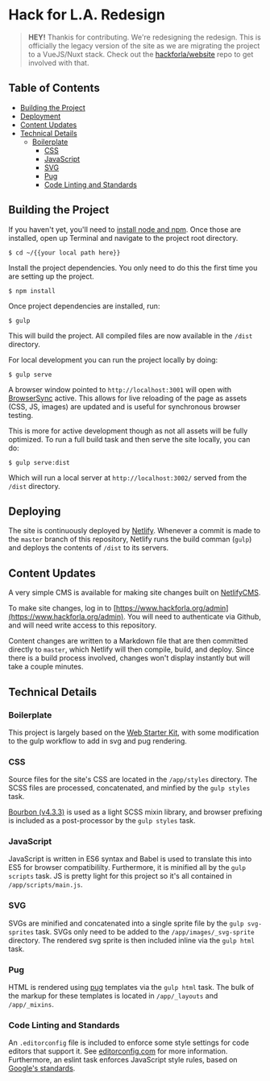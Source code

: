 # Hack for L.A. Redesign

> **HEY!** Thankis for contributing. We're redesigning the redesign. This is officially the legacy version of the site as we are migrating the project to a VueJS/Nuxt stack. Check out the [hackforla/website](https://github.com/hackforla/website) repo to get involved with that.

## Table of Contents
* [Building the Project](#build)
* [Deployment](#deploy)
* [Content Updates](#content)
* [Technical Details](#tech)
  * [Boilerplate](#tech-boilerplate)
	* [CSS](#tech-css)
	* [JavaScript](#tech-js)
	* [SVG](#tech-svg)
	* [Pug](#tech-pug)
	* [Code Linting and Standards](#tech-standards)

<a name="build"></a>
## Building the Project
If you haven't yet, you'll need to [install node and npm](https://nodejs.org/en/download/). Once those are installed, open up Terminal and navigate to the project root directory.

```
$ cd ~/{{your local path here}}
```

Install the project dependencies. You only need to do this the first time you are setting up the project.

```
$ npm install
```

Once project dependencies are installed, run:

```
$ gulp
```

This will build the project. All compiled files are now available in the `/dist` directory.

For local development you can run the project locally by doing:

```
$ gulp serve
```
A browser window pointed to `http://localhost:3001` will open with [BrowserSync](https://www.browsersync.io/) active. This allows for live reloading of the page as assets (CSS, JS, images) are updated and is useful for synchronous browser testing.

This is more for active development though as not all assets will be fully optimized. To run a full build task and then serve the site locally, you can do:

```
$ gulp serve:dist
```
Which will run a local server at `http://localhost:3002/` served from the `/dist` directory.

<a name="deploy"></a>
## Deploying
The site is continuously deployed by [Netlify](https://www.netlify.com). Whenever a commit is made to the `master` branch of this repository, Netlify runs the build comman (`gulp`) and deploys the contents of `/dist` to its servers.

<a name="content"></a>
## Content Updates
A very simple CMS is available for making site changes built on [NetlifyCMS](https://www.netlifycms.org).

To make site changes, log in to [https://www.hackforla.org/admin](https://www.hackforla.org/admin). You will need to authenticate via Github, and will need write access to this repository.

Content changes are written to a Markdown file that are then committed directly to `master`, which Netlify will then compile, build, and deploy. Since there is a build process involved, changes won't display instantly but will take a couple minutes.

<a name="tech"></a>
## Technical Details

<a name="tech-boilerplate"></a>
### Boilerplate

This project is largely based on the [Web Starter Kit](https://developers.google.com/web/tools/starter-kit/), with some modification to the gulp workflow to add in svg and pug rendering.

<a name="tech-css"></a>
### CSS

Source files for the site's CSS are located in the `/app/styles` directory. The SCSS files are processed, concatenated, and minfied by the `gulp styles` task.

[Bourbon (v4.3.3)](bourbon.io/docs/) is used as a light SCSS mixin library, and browser prefixing is included as a post-processor by the `gulp styles` task. 

<a name="tech-js"></a>
### JavaScript
JavaScript is written in ES6 syntax and Babel is used to translate this into ES5 for browser compatibililty. Furthermore, it is minified all by the `gulp scripts` task. JS is pretty light for this project so it's all contained in `/app/scripts/main.js`.

<a name="tech-svg"></a>
### SVG
SVGs are minified and concatenated into a single sprite file by the `gulp svg-sprites` task. SVGs only need to be added to the `/app/images/_svg-sprite` directory. The rendered svg sprite is then included inline via the `gulp html` task.

<a name="tech-pug"></a>
### Pug
HTML is rendered using [pug](http://pugjs.org) templates via the `gulp html` task. The bulk of the markup for these templates is located in `/app/_layouts` and `/app/_mixins`.	

<a name="tech-standards"></a>
### Code Linting and Standards
An `.editorconfig` file is included to enforce some style settings for code editors that support it. See [editorconfig.com](http://editorconfig.org/) for more information. Furthermore, an eslint task enforces JavaScript style rules, based on [Google's standards](https://google.github.io/styleguide/javascriptguide.xml).
